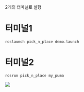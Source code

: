 2개의 터미널로 실행

# 터미널1
```
roslaunch pick_n_place demo.launch
```

# 터미널2
```
rosrun pick_n_place my_puma
```

<img src="![moveit](https://user-images.githubusercontent.com/88019800/213464488-3b898e2b-06c1-4ec9-90ca-7245990a55e0.gif)">
